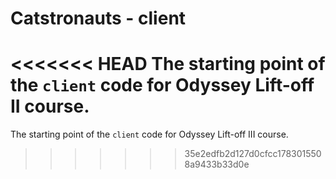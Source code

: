 # Catstronauts - client

<<<<<<< HEAD
The starting point of the `client` code for Odyssey Lift-off II course.
=======
The starting point of the `client` code for Odyssey Lift-off III course.
>>>>>>> 35e2edfb2d127d0cfcc1783015508a9433b33d0e
